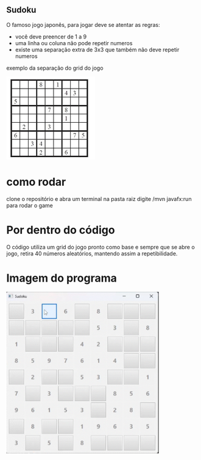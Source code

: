 ## Sudoku

O famoso jogo japonês, para jogar deve se atentar as regras:
* você deve preencer de 1 a 9
* uma linha ou coluna não pode repetir numeros
* existe uma separação extra de 3x3 que também não deve repetir numeros

exemplo da separação do grid do jogo

![imagem exemplo do jogo](assets/sudokuEx.png)

# como rodar

clone o repositório e abra um terminal na pasta raiz
digite /mvn javafx:run para rodar o game

# Por dentro do código

O código utiliza um grid do jogo pronto como base e sempre que se abre o jogo, retira 40 números aleatórios, mantendo assim a repetibilidade.

# Imagem do programa

<img src="assets/sudoku.gif" alt="Demonstração do App" width="400">
